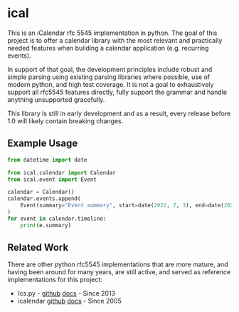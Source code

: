 # ical

This is an iCalendar rfc 5545 implementation in python. The goal of this
project is to offer a calendar library with the most relevant and
practically needed features when building a calendar application (e.g.
recurring events).

In support of that goal, the development principles include robust and
simple parsing using existing parsing libraries where possible, use of
modern python, and high test coverage. It is not a goal to exhaustively
support all rfc5545 features directly, fully support the grammar and
handle anything unsupported gracefully.

This library is still in early development and as a result, every release
before 1.0 will likely contain breaking changes.

## Example Usage

```python
from datetime import date

from ical.calendar import Calendar
from ical.event import Event

calendar = Calendar()
calendar.events.append(
    Event(summary="Event summary", start=date(2022, 7, 3), end=date(2022, 7, 4)),
)
for event in calendar.timeline:
    print(e.summary)
```

## Related Work

There are other python rfc5545 implementations that are more mature, and having
been around for many years, are still active, and served as reference
implementations for this project:
  - Ics.py - [github](https://github.com/ics-py/ics-py) [docs](https://icspy.readthedocs.io/en/stable/) - Since 2013
  - icalendar [github](https://github.com/collective/icalendar) [docs](https://icalendar.readthedocs.io/) - Since 2005
